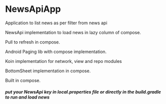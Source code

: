 # NewsApiApp
Application to list news as per filter from news api


NewsApi implementation to load news in lazy column of compose.

Pull to refresh in compose.

Android Paging lib with compose implementation.

Koin implementation for network, view and repo modules

BottomSheet implementation in compose.

Built in compose.


##### put your NewsApi key in local.properties file or directly in the build.gradle to run and load news
